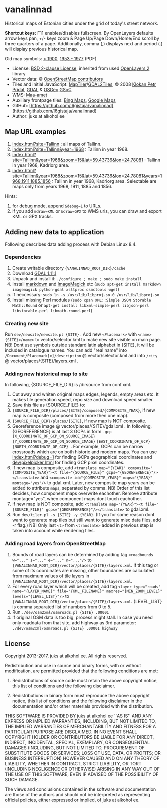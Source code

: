 # vanalinnad

Historical maps of Estonian cities under the grid of today's street network.

**Shortcut keys:** F11 enables/disables fullscreen. By OpenLayers defaults arrow keys pan, +/- keys zoom & Page Up/Page Down/Home/End scroll by three quarters of a page. Additionally, comma (,) displays next and period (.) will display previous historical map.

Old map symbols: [< 1900](http://www.ra.ee/kaardid/index.php/et/site/page?view=symbols), [1953 - 1977](http://geoportaal.maaamet.ee/est/Teenused/Kaardirakendused/Ajalooliste-kaartide-rakendus-p157.html) (PDF)

* License: [BSD 2-clause License](http://openlayers.org/dev/license.txt), inherited from used [OpenLayers 2](http://openlayers.org) library
* Vector data: © [OpenStreetMap contributors](http://www.openstreetmap.org/copyright)
* Tiles and initial JavaScript: [MapTiler](http://www.maptiler.org/)/[GDAL2Tiles](http://www.klokan.cz/projects/gdal2tiles/), © 2008 [Klokan Petr Pridal](http://www.klokan.cz/), [GDAL](http://www.gdal.org/) & [OSGeo](http://www.osgeo.org/) [GSoC](http://code.google.com/soc/)
* WMS: [Maa-amet](vector/wms/maaamet.html)
* Auxiliary frontpage tiles: [Bing Maps](http://www.bing.com/maps/), [Google Maps](https://maps.google.com/)
* GitHub: [https://github.com/l6gistaja/vanalinnad](https://github.com/l6gistaja/vanalinnad)
* Author: juks at alkohol ee

## Map URL examples

1. [index.html?site=Tallinn](index.html?site=Tallinn) : all maps of Tallinn.
1. [index.html?site=Tallinn&year=1968](index.html?site=Tallinn&year=1968) : Tallinn in year 1968.
1. [index.html?site=Tallinn&year=1968&zoom=15&lat=59.43736&lon=24.78081](index.html?site=Tallinn&year=1968&zoom=15&lat=59.43736&lon=24.78081) : Tallinn in year 1968, Kadriorg area.
1. [index.html?site=Tallinn&year=1968&zoom=15&lat=59.43736&lon=24.78081&years=1968.1911.1885.1856](index.html?site=Tallinn&year=1968&zoom=15&lat=59.43736&lon=24.78081&years=1968.1911.1885.1856) : Tallinn in year 1968, Kadriorg area. Selectable are maps only from years 1968, 1911, 1885 and 1856.

Hints:

1. for debug mode, append ```&debug=1``` to URLs.
1. if you add ```&draw=KML``` or ```&draw=GPX``` to WMS urls, you can draw and export KML or GPX tracks.

## Adding new data to application

Following describes data adding process with Debian Linux 8.4.

### Dependencies

1. Create writable directory ```{VANALINNAD_ROOT_DIR}/cache```
1. Download [GDAL 1.11.1](https://trac.osgeo.org/gdal/wiki/DownloadSource)
1. Unpack and install it: ```./configure ; make ; sudo make install```
1. Install [markdown](http://daringfireball.net/projects/markdown/) and [ImageMagick](http://www.imagemagick.org) etc (```sudo apt-get install markdown imagemagick python-gdal xsltproc osmctools wget```)
1. If neccessary: ```sudo ln -s /usr/lib/libproj.so.0 /usr/lib/libproj.so```
1. Install missing Perl modules (```sudo cpan XML::Simple JSON Storable Math::Round``` or ```apt-get install libxml-simple-perl libjson-perl libstorable-perl libmath-round-perl```)

### Creating new site

Run ```dev/newsite/newsite.pl {SITE}``` . Add new ```<Placemark>``` with ```<name>{SITE}</name>``` to vector/selector.kml to make new site visible on main page. NB! Dont use symbols outside standard latin alphabet in {SITE}, it will be included in catalogue names. You can add "real name" into ```/Document/Placemark[x]/description``` @ vector/selector.kml and into ```/city``` @ vector/places/{SITE}/layers.xml .

### Adding new historical map to site

In following, {SOURCE_FILE_DIR} is /dirsource from conf.xml.

1. Cut away and whiten original maps edges, legends, empty areas etc. It makes tile generation speed, repo size and download speed smaller.
1. Save this file as {SOURCE_FILE} to:
 1. ```{SOURCE_FILE_DIR}/places/{SITE}/composed/{COMPOSITE_YEAR}```, if new map is composite (composed from more then one map).
 1. ```{SOURCE_FILE_DIR}/places/{SITE}```, if new map is NOT composite.
1. Georeference image @ vector/places/{SITE}/gdal.xml . In following, {GEOREFERENCE} is at last 3 GCPs in form ```-gcp {X_COORDINATE_OF_GCP_ON_SOURCE_IMAGE} {Y_COORDINATE_OF_GCP_ON_SOURCE_IMAGE}``` ```{EAST_COORDINATE_OF_GCP} {NORTH_COORDINATE_OF_GCP} ```. For example, GCPs can be narrow crossroads which are on both historic and modern maps. You can use [index.html?debug=1](index.html?debug=1) for finding GCPs geographical coordinates and [dev/pixelpicker.html](dev/pixelpicker.html) for finding GCP pixel coordinates.
 1. If new map is composite, add ```<translate map="{YEAR}" composite="{COMPOSITE_YEAR}"><t file="{SOURCE_FILE}" gcps="{GEOREFERENCE}"/></translate>``` and ```<composite id="{COMPOSITE_YEAR}" maps="{YEAR}" montage="yes"/>``` to gdal.xml. Later, new composite map years can be added to attribute ```maps```, separated by comma. NB! Order of this list decides, how component maps overwrite eachother. Remove attribute montage="yes", when component maps dont touch eachother.
 1. If new map is NOT composite, add ```<translate map="{YEAR}"><t file="{SOURCE_FILE}" gcps="{GEOREFERENCE}"/></translate>``` to gdal.xml.
1. Run ```dev/tiler.pl -s {SITE} -y {YEAR}```. (If you for some reason dont want to generate map tiles but still want to generate misc data files, add -r flag.) NB! Only last ```<t>``` from ```<translate>``` added in previous step is taken into account while rendering tiles.

### Adding road layers from OpenStreetMap

1. Bounds of road layers can be determined by adding tag ```<roadbounds w="..." s="..." e="..." n="..."/>``` to ```{VANALINNAD_ROOT_DIR}/vector/places/{SITE}/layers.xml```. If this tag or some of its coordinates are missing, other boundaries are calculated from maximum values of tile layers in ```{VANALINNAD_ROOT_DIR}/vector/places/{SITE}/layers.xml```.
1. For every road layer which will be created, add tag ```<layer type="roads" name="{LAYER_NAME}" file="{KML_FILENAME}" maxres="{MIN_ZOOM_LEVEL}" levels="{LEVEL_LIST}"/>``` to ```{VANALINNAD_ROOT_DIR}/vector/places/{SITE}/layers.xml```. {LEVEL_LIST} is comma separated list of numbers from 0 to 5.
1. Run ```./dev/osm2xml/osmroads.pl {SITE} .00001```
 1. If original OSM data is too big, process might stall. In case you need only roaddata from that site, add highway as 3rd parameter: ```./dev/osm2xml/osmroads.pl {SITE} .00001 highway```

License
-------

Copyright 2013-2017, juks at alkohol ee. All rights reserved.

Redistribution and use in source and binary forms, with or without modification,
are permitted provided that the following conditions are met:

 1. Redistributions of source code must retain the above copyright notice, this
list of conditions and the following disclaimer.

 2. Redistributions in binary form must reproduce the above copyright notice,
this list of conditions and the following disclaimer in the documentation and/or
other materials provided with the distribution.

THIS SOFTWARE IS PROVIDED BY juks at alkohol ee ``AS IS'' AND ANY EXPRESS
OR IMPLIED WARRANTIES, INCLUDING, BUT NOT LIMITED TO, THE IMPLIED WARRANTIES OF
MERCHANTABILITY AND FITNESS FOR A PARTICULAR PURPOSE ARE DISCLAIMED. IN NO EVENT
SHALL COPYRIGHT HOLDER OR CONTRIBUTORS BE LIABLE FOR ANY DIRECT, INDIRECT,
INCIDENTAL, SPECIAL, EXEMPLARY, OR CONSEQUENTIAL DAMAGES (INCLUDING, BUT NOT
LIMITED TO, PROCUREMENT OF SUBSTITUTE GOODS OR SERVICES; LOSS OF USE, DATA, OR
PROFITS; OR BUSINESS INTERRUPTION) HOWEVER CAUSED AND ON ANY THEORY OF
LIABILITY, WHETHER IN CONTRACT, STRICT LIABILITY, OR TORT (INCLUDING NEGLIGENCE
OR OTHERWISE) ARISING IN ANY WAY OUT OF THE USE OF THIS SOFTWARE, EVEN IF
ADVISED OF THE POSSIBILITY OF SUCH DAMAGE.

The views and conclusions contained in the software and documentation are those
of the authors and should not be interpreted as representing official policies,
either expressed or implied, of juks at alkohol ee.